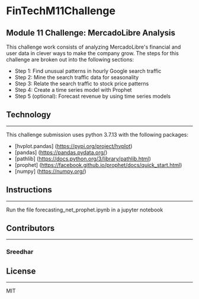 # FinTechM11Challenge
Module 11 Challenge: MercadoLibre Analysis
---
This challenge work consists of analyzing MercadoLibre's financial and user data in clever ways to make the company grow.
The steps for this challenge are broken out into the following sections:

* Step 1: Find unusual patterns in hourly Google search traffic
* Step 2: Mine the search traffic data for seasonality
* Step 3: Relate the search traffic to stock price patterns
* Step 4: Create a time series model with Prophet
* Step 5 (optional): Forecast revenue by using time series models

## Technology
---
This challenge submission uses python 3.7.13 with the following packages:
* [hvplot.pandas] (https://pypi.org/project/hvplot)
* [pandas] (https://pandas.pydata.org/)
* [pathlib] (https://docs.python.org/3/library/pathlib.html)
* [prophet] (https://facebook.github.io/prophet/docs/quick_start.html)
* [numpy] (https://numpy.org/)

## Instructions
---
Run the file forecasting_net_prophet.ipynb in a jupyter notebook

## Contributors
---
### Sreedhar

## License
---
MIT
